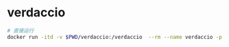 # verdaccio

```bash
# 直接运行
docker run -itd -v $PWD/verdaccio:/verdaccio  --rm --name verdaccio -p 4873:4873 verdaccio/verdaccio
```